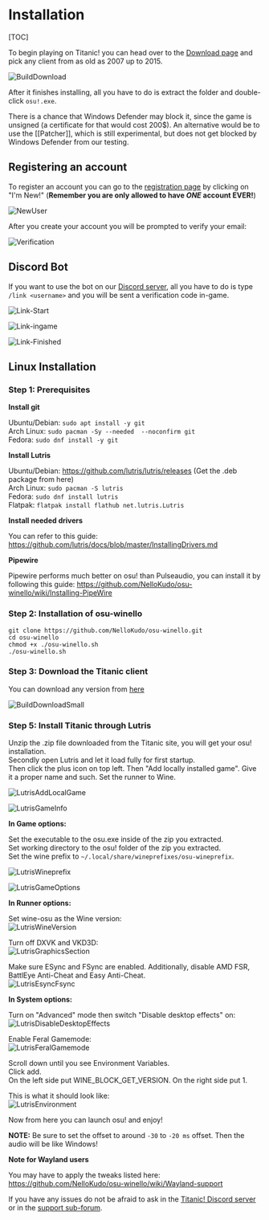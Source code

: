 # Installation

[TOC]

To begin playing on Titanic! you can head over to the [Download page](https://osu.titanic.sh/download/) and pick any client from as old as 2007 up to 2015.

![BuildDownload](https://raw.githubusercontent.com/osuTitanic/wiki/refs/heads/main/wiki/Installation/img/BuildDownload.png)

After it finishes installing, all you have to do is extract the folder and double-click `osu!.exe`.

There is a chance that Windows Defender may block it, since the game is unsigned (a certificate for that would cost 200$). An alternative would be to use the [[Patcher]], which is still experimental, but does not get blocked by Windows Defender from our testing.

## Registering an account

To register an account you can go to the [registration page](https://osu.titanic.sh/account/register) by clicking on "I'm New!" (**Remember you are only allowed to have *ONE* account EVER!**)

![NewUser](https://raw.githubusercontent.com/osuTitanic/wiki/refs/heads/main/wiki/Installation/img/NewUser.png)

After you create your account you will be prompted to verify your email:

![Verification](https://raw.githubusercontent.com/osuTitanic/wiki/refs/heads/main/wiki/Installation/img/Verification.png)

## Discord Bot

If you want to use the bot on our [Discord server](https://discord.gg/3VeNPgDUrK), all you have to do is type `/link <username>` and you will be sent a verification code in-game.

![Link-Start](https://raw.githubusercontent.com/osuTitanic/wiki/refs/heads/main/wiki/Installation/img/Link-Start.png)

![Link-ingame](https://raw.githubusercontent.com/osuTitanic/wiki/refs/heads/main/wiki/Installation/img/Link-ingame.png)

![Link-Finished](https://raw.githubusercontent.com/osuTitanic/wiki/refs/heads/main/wiki/Installation/img/Link-Finished.png)

## Linux Installation

### Step 1: Prerequisites

**Install git**

Ubuntu/Debian: `sudo apt install -y git`                                                                                                                   
Arch Linux: `sudo pacman -Sy --needed  --noconfirm git`                                                                                                    
Fedora: `sudo dnf install -y git`

**Install Lutris**

Ubuntu/Debian: <https://github.com/lutris/lutris/releases> (Get the .deb package from here)  
Arch Linux: `sudo pacman -S lutris`  
Fedora: `sudo dnf install lutris`  
Flatpak: `flatpak install flathub net.lutris.Lutris` 

**Install needed drivers**

You can refer to this guide:
<https://github.com/lutris/docs/blob/master/InstallingDrivers.md>

**Pipewire**

Pipewire performs much better on osu! than Pulseaudio, you can install it by following this guide:
<https://github.com/NelloKudo/osu-winello/wiki/Installing-PipeWire>

### Step 2: Installation of osu-winello

```
git clone https://github.com/NelloKudo/osu-winello.git
cd osu-winello
chmod +x ./osu-winello.sh
./osu-winello.sh
```

### Step 3: Download the Titanic client

You can download any version from [here](https://osu.titanic.sh/download/)

![BuildDownloadSmall](https://raw.githubusercontent.com/osuTitanic/wiki/refs/heads/main/wiki/Installation/img/BuildDownloadSmall.png)

### Step 5: Install Titanic through Lutris

Unzip the .zip file downloaded from the Titanic site, you will get your osu! installation.  
Secondly open Lutris and let it load fully for first startup.  
Then click the plus icon on top left. Then "Add locally installed game".
Give it a proper name and such. Set the runner to Wine.

![LutrisAddLocalGame](https://raw.githubusercontent.com/osuTitanic/wiki/refs/heads/main/wiki/Installation/img/LutrisAddLocalGame.png)

![LutrisGameInfo](https://raw.githubusercontent.com/osuTitanic/wiki/refs/heads/main/wiki/Installation/img/LutrisGameInfo.png)


**In Game options:**

Set the executable to the osu.exe inside of the zip you extracted.  
Set working directory to the osu! folder of the zip you extracted.  
Set the wine prefix to `~/.local/share/wineprefixes/osu-wineprefix`.

![LutrisWineprefix](https://raw.githubusercontent.com/osuTitanic/wiki/refs/heads/main/wiki/Installation/img/LutrisWineprefix.png)

![LutrisGameOptions](https://raw.githubusercontent.com/osuTitanic/wiki/refs/heads/main/wiki/Installation/img/LutrisGameOptions.png)


**In Runner options:**
 
Set wine-osu as the Wine version:  
![LutrisWineVersion](https://raw.githubusercontent.com/osuTitanic/wiki/refs/heads/main/wiki/Installation/img/LutrisWineVersion.png)

Turn off DXVK and VKD3D:  
![LutrisGraphicsSection](https://raw.githubusercontent.com/osuTitanic/wiki/refs/heads/main/wiki/Installation/img/LutrisGraphicsSection.png)


Make sure ESync and FSync are enabled.
Additionally, disable AMD FSR, BattlEye Anti-Cheat and Easy Anti-Cheat.  
![LutrisEsyncFsync](https://raw.githubusercontent.com/osuTitanic/wiki/refs/heads/main/wiki/Installation/img/LutrisEsyncFsync.png)


**In System options:**

Turn on "Advanced" mode then switch "Disable desktop effects" on:  
![LutrisDisableDesktopEffects](https://raw.githubusercontent.com/osuTitanic/wiki/refs/heads/main/wiki/Installation/img/LutrisDisableDesktopEffects.png)

Enable Feral Gamemode:  
![LutrisFeralGamemode](https://raw.githubusercontent.com/osuTitanic/wiki/refs/heads/main/wiki/Installation/img/LutrisFeralGamemode.png)


Scroll down until you see Environment Variables.  
Click add.  
On the left side put WINE_BLOCK_GET_VERSION.
On the right side put 1.

This is what it should look like:  
![LutrisEnvironment](https://raw.githubusercontent.com/osuTitanic/wiki/refs/heads/main/wiki/Installation/img/LutrisEnvironment.png)


Now from here you can launch osu! and enjoy!

**NOTE:** Be sure to set the offset to around `-30` to `-20 ms` offset. Then the audio will be like Windows!

**Note for Wayland users**

You may have to apply the tweaks listed here:
<https://github.com/NelloKudo/osu-winello/wiki/Wayland-support>

If you have any issues do not be afraid to ask in the [Titanic! Discord server](https://discord.gg/qupv72e7YH) or in the [support sub-forum](https://osu.titanic.sh/forum/7).
